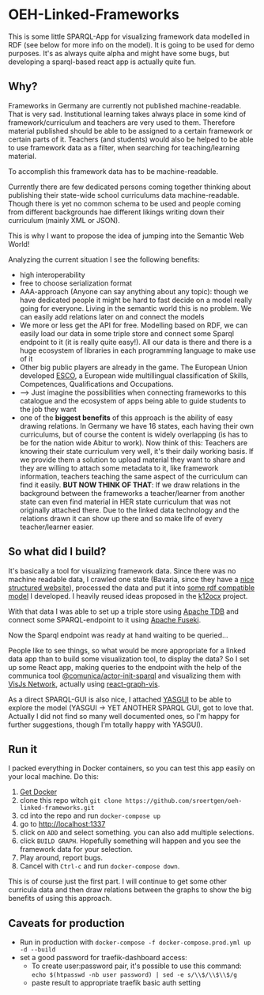 # OEH-Linked-Frameworks

This is some little SPARQL-App for visualizing framework data modelled in RDF (see below for more info on the model). It is going to be used for demo purposes. It's as always quite alpha and might have some bugs, but developing a sparql-based react app is actually quite fun.


## Why?

Frameworks in Germany are currently not published machine-readable. That is very sad. Institutional learning takes always place in some kind of framework/curriculum and teachers are very used to them. Therefore material published should be able to be assigned to a certain framework or certain parts of it. Teachers (and students) would also be helped to be able to use framework data as a filter, when searching for teaching/learning material.

To accomplish this framework data has to be machine-readable.

Currently there are few dedicated persons coming together thinking about publishing their state-wide school curriculums data machine-readable. Though there is yet no common schema to be used and people coming from different backgrounds hae different likings writing down their curriculum (mainly XML or JSON).

This is why I want to propose the idea of jumping into the Semantic Web World!

Analyzing the current situation I see the following benefits:

- high interoperability
- free to choose serialization format
- AAA-approach (Anyone can say anything about any topic): though we have dedicated people it might be hard to fast decide on a model really going for everyone. Living in the semantic world this is no problem. We can easily add relations later on and connect the models
- We more or less get the API for free. Modelling based on RDF, we can easily load our data in some triple store and connect some Sparql endpoint to it (it is really quite easy!). All our data is there and there is a huge ecosystem of libraries in each programming language to make use of it
- Other big public players are already in the game. The European Union developed [ESCO](https://ec.europa.eu/esco/portal/home), a European wide multillingual classification of Skills, Competences, Qualifications and Occupations.
- --> Just imagine the possibilities when connecting frameworks to this catalogue and the ecosystem of apps being able to guide students to the job they want
- one of the **biggest benefits** of this approach is the ability of easy drawing relations. In Germany we have 16 states, each having their own curriculums, but of course the content is widely overlapping (is has to be for the nation wide Abitur to work). Now think of this: Teachers are knowing their state curriculum very well, it's their daily working basis. If we provide them a solution to upload material they want to share and they are willing to attach some metadata to it, like framework information, teachers teaching the same aspect of the curriculum can find it easily. **BUT NOW THINK OF THAT**: If we draw relations in the background between the frameworks a teacher/learner from another state can even find material  in HER state curriculum that was not originally attached there. Due to the linked data technology and the relations drawn it can show up there and so make life of every teacher/learner easier.


## So what did I build?

It's basically a tool for visualizing framework data.
Since there was no machine readable data, I crawled one state (Bavaria, since they have a [nice structured website](https://www.lehrplanplus.bayern.de/)), processed the data and put it into [some rdf compatible model](https://sroertgen.github.io/oeh-framework-bayern/) I developed. I heavily reused ideas proposed in the [k12ocx](https://k12ocx.github.io/k12ocx-specs/) project.

With that data I was able to set up a triple store using [Apache TDB](https://jena.apache.org/documentation/tdb/) and connect some SPARQL-endpoint to it using [Apache Fuseki](https://jena.apache.org/documentation/fuseki2/).

Now the Sparql endpoint was ready at hand waiting to be queried...

People like to see things, so what would be more appropriate for a linked data app than to build some visualization tool, to display the data? So I set up some React app, making queries to the endpoint with the help of the communica tool [@comunica/actor-init-sparql](https://www.npmjs.com/package/@comunica/actor-init-sparql) and visualizing them with [VisJs Network](https://visjs.github.io/vis-network/docs/network/), actually using [react-graph-vis](https://github.com/crubier/react-graph-vis#readme).

As a direct SPARQL-GUI is also nice, I attached [YASGUI](https://triply.cc/docs/yasgui-api#using-yasgui-in-react) to be able to explore the model (YASGUI -> YET ANOTHER SPARQL GUI, got to love that. Actually I did not find so many well documented ones, so I'm happy for further suggestions, though I'm totally happy with YASGUI).

## Run it

I packed everything in Docker containers, so you can test this app easily on your local machine. Do this:

1. [Get Docker](https://docs.docker.com/get-docker/)
1. clone this repo witch `git clone https://github.com/sroertgen/oeh-linked-frameworks.git`
1. cd into the repo and run `docker-compose up`
1. go to <http://localhost:1337>
1. click on `ADD` and select something. you can also add multiple selections.
1. click `BUILD GRAPH`. Hopefully something will happen and you see the framework data for your selection.
1. Play around, report bugs.
1. Cancel with `Ctrl-c` and run `docker-compose down`.

This is of course just the first part. I will continue to get some other curricula data and then draw relations between the graphs to show the big benefits of using this approach.

## Caveats for production

- Run in production with `docker-compose -f docker-compose.prod.yml up -d --build`
- set a good password for traefik-dashboard access:
  - To create user:password pair, it's possible to use this command:
  `echo $(htpasswd -nb user password) | sed -e s/\\$/\\$\\$/g`
  - paste result to appropriate traefik basic auth setting
